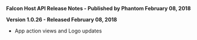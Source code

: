**Falcon Host API Release Notes - Published by Phantom February 08, 2018**


**Version 1.0.26 - Released February 08, 2018**

* App action views and Logo updates
